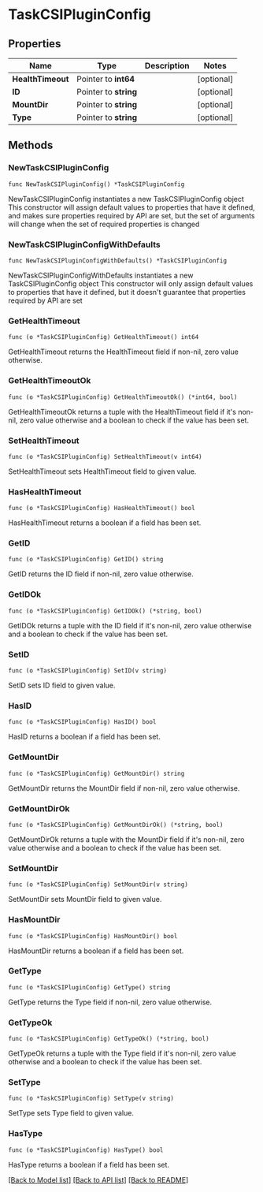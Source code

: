 # TaskCSIPluginConfig

## Properties

Name | Type | Description | Notes
------------ | ------------- | ------------- | -------------
**HealthTimeout** | Pointer to **int64** |  | [optional] 
**ID** | Pointer to **string** |  | [optional] 
**MountDir** | Pointer to **string** |  | [optional] 
**Type** | Pointer to **string** |  | [optional] 

## Methods

### NewTaskCSIPluginConfig

`func NewTaskCSIPluginConfig() *TaskCSIPluginConfig`

NewTaskCSIPluginConfig instantiates a new TaskCSIPluginConfig object
This constructor will assign default values to properties that have it defined,
and makes sure properties required by API are set, but the set of arguments
will change when the set of required properties is changed

### NewTaskCSIPluginConfigWithDefaults

`func NewTaskCSIPluginConfigWithDefaults() *TaskCSIPluginConfig`

NewTaskCSIPluginConfigWithDefaults instantiates a new TaskCSIPluginConfig object
This constructor will only assign default values to properties that have it defined,
but it doesn't guarantee that properties required by API are set

### GetHealthTimeout

`func (o *TaskCSIPluginConfig) GetHealthTimeout() int64`

GetHealthTimeout returns the HealthTimeout field if non-nil, zero value otherwise.

### GetHealthTimeoutOk

`func (o *TaskCSIPluginConfig) GetHealthTimeoutOk() (*int64, bool)`

GetHealthTimeoutOk returns a tuple with the HealthTimeout field if it's non-nil, zero value otherwise
and a boolean to check if the value has been set.

### SetHealthTimeout

`func (o *TaskCSIPluginConfig) SetHealthTimeout(v int64)`

SetHealthTimeout sets HealthTimeout field to given value.

### HasHealthTimeout

`func (o *TaskCSIPluginConfig) HasHealthTimeout() bool`

HasHealthTimeout returns a boolean if a field has been set.

### GetID

`func (o *TaskCSIPluginConfig) GetID() string`

GetID returns the ID field if non-nil, zero value otherwise.

### GetIDOk

`func (o *TaskCSIPluginConfig) GetIDOk() (*string, bool)`

GetIDOk returns a tuple with the ID field if it's non-nil, zero value otherwise
and a boolean to check if the value has been set.

### SetID

`func (o *TaskCSIPluginConfig) SetID(v string)`

SetID sets ID field to given value.

### HasID

`func (o *TaskCSIPluginConfig) HasID() bool`

HasID returns a boolean if a field has been set.

### GetMountDir

`func (o *TaskCSIPluginConfig) GetMountDir() string`

GetMountDir returns the MountDir field if non-nil, zero value otherwise.

### GetMountDirOk

`func (o *TaskCSIPluginConfig) GetMountDirOk() (*string, bool)`

GetMountDirOk returns a tuple with the MountDir field if it's non-nil, zero value otherwise
and a boolean to check if the value has been set.

### SetMountDir

`func (o *TaskCSIPluginConfig) SetMountDir(v string)`

SetMountDir sets MountDir field to given value.

### HasMountDir

`func (o *TaskCSIPluginConfig) HasMountDir() bool`

HasMountDir returns a boolean if a field has been set.

### GetType

`func (o *TaskCSIPluginConfig) GetType() string`

GetType returns the Type field if non-nil, zero value otherwise.

### GetTypeOk

`func (o *TaskCSIPluginConfig) GetTypeOk() (*string, bool)`

GetTypeOk returns a tuple with the Type field if it's non-nil, zero value otherwise
and a boolean to check if the value has been set.

### SetType

`func (o *TaskCSIPluginConfig) SetType(v string)`

SetType sets Type field to given value.

### HasType

`func (o *TaskCSIPluginConfig) HasType() bool`

HasType returns a boolean if a field has been set.


[[Back to Model list]](../README.md#documentation-for-models) [[Back to API list]](../README.md#documentation-for-api-endpoints) [[Back to README]](../README.md)


